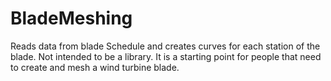 # BladeMeshing
Reads data from blade Schedule and creates curves for each station of the blade.
Not intended to be a library. It is a starting point for people that need to create and mesh a wind turbine blade.
